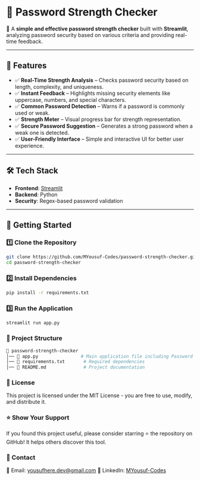 # 🔐 Password Strength Checker

🚀 A **simple and effective password strength checker** built with **Streamlit**, analyzing password security based on various criteria and providing real-time feedback.

---

## 📌 Features

- ✅ **Real-Time Strength Analysis** – Checks password security based on length, complexity, and uniqueness.  
- ✅ **Instant Feedback** – Highlights missing security elements like uppercase, numbers, and special characters.  
- ✅ **Common Password Detection** – Warns if a password is commonly used or weak.  
- ✅ **Strength Meter** – Visual progress bar for strength representation.  
- ✅ **Secure Password Suggestion** – Generates a strong password when a weak one is detected.  
- ✅ **User-Friendly Interface** – Simple and interactive UI for better user experience.  

---

## 🛠 Tech Stack

- **Frontend**: [Streamlit](https://streamlit.io/)  
- **Backend**: Python  
- **Security**: Regex-based password validation  

---

## 🚀 Getting Started

### 1️⃣ Clone the Repository

```sh
git clone https://github.com/MYousuf-Codes/password-strength-checker.git
cd password-strength-checker
```

### 2️⃣ Install Dependencies
```sh
pip install -r requirements.txt
```

### 3️⃣ Run the Application
```sh
streamlit run app.py
```

### 📂 Project Structure
```sh
📁 password-strength-checker
│── 📄 app.py                # Main application file including Password analysis & strength checking logic
│── 📄 requirements.txt       # Required dependencies
│── 📄 README.md              # Project documentation
```

### 📜 License
This project is licensed under the MIT License - you are free to use, modify, and distribute it.

### ⭐ Show Your Support
If you found this project useful, please consider starring ⭐ the repository on GitHub! It helps others discover this tool.

### 🔗 Contact
📧 Email: yousufhere.dev@gmail.com
💼 LinkedIn: [MYousuf-Codes](https://linkedin.com/in/myousuf-codes)
